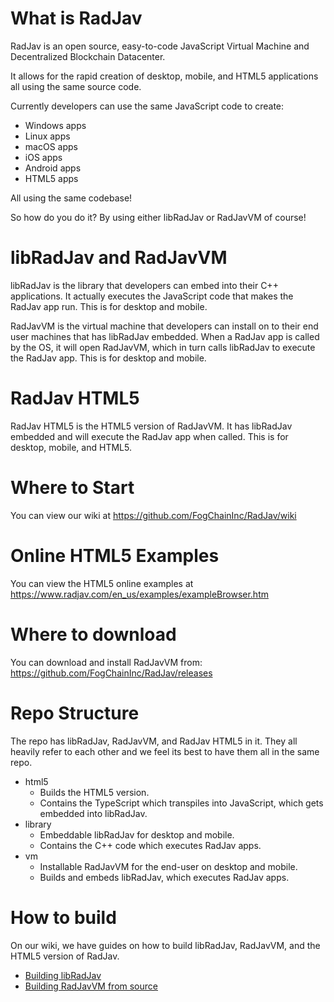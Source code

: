 # What is RadJav

RadJav is an open source, easy-to-code JavaScript Virtual Machine and Decentralized Blockchain Datacenter.

It allows for the rapid creation of desktop, mobile, and HTML5 applications all using the same source code. 

Currently developers can use the same JavaScript code to create:

* Windows apps
* Linux apps
* macOS apps
* iOS apps
* Android apps
* HTML5 apps

All using the same codebase!

So how do you do it? By using either libRadJav or RadJavVM of course!

# libRadJav and RadJavVM
libRadJav is the library that developers can embed into their C++ applications. It actually executes the JavaScript code that makes the RadJav app run. This is for desktop and mobile.

RadJavVM is the virtual machine that developers can install on to their end user machines that has libRadJav embedded. When a RadJav app is called by the OS, it will open RadJavVM, which in turn calls libRadJav to execute the RadJav app. This is for desktop and mobile.

# RadJav HTML5
RadJav HTML5 is the HTML5 version of RadJavVM. It has libRadJav embedded and will execute the RadJav app when called. This is for desktop, mobile, and HTML5.

# Where to Start
You can view our wiki at https://github.com/FogChainInc/RadJav/wiki

# Online HTML5 Examples
You can view the HTML5 online examples at https://www.radjav.com/en_us/examples/exampleBrowser.htm

# Where to download
You can download and install RadJavVM from: https://github.com/FogChainInc/RadJav/releases

# Repo Structure
The repo has libRadJav, RadJavVM, and RadJav HTML5 in it. They all heavily refer to each other and we feel its best to have them all in the same repo.

* html5
	* Builds the HTML5 version.
	* Contains the TypeScript which transpiles into JavaScript, which gets embedded into libRadJav.
* library
	* Embeddable libRadJav for desktop and mobile.
	* Contains the C++ code which executes RadJav apps.
* vm
	* Installable RadJavVM for the end-user on desktop and mobile.
	* Builds and embeds libRadJav, which executes RadJav apps.

# How to build
On our wiki, we have guides on how to build libRadJav, RadJavVM, and the HTML5 version of RadJav.

* [Building libRadJav](https://github.com/FogChainInc/RadJav/wiki#building-libradjav)
* [Building RadJavVM from source](https://github.com/FogChainInc/RadJav/wiki#building-radjav-vm-from-source)